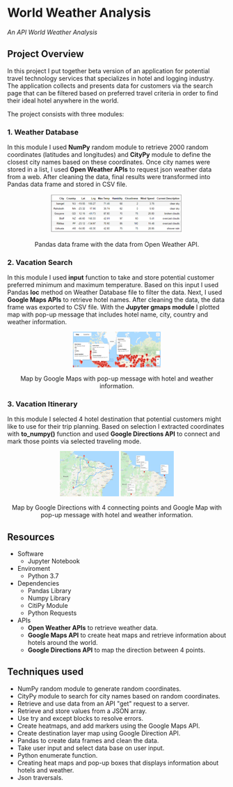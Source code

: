 # World Weather Analysis
*An API World Weather Analysis*

## Project Overview

In this project I put together beta version of an application for potential travel technology services that specializes in hotel and logging industry. The application collects and presents data for customers via the search page that can be filtered based on preferred travel criteria in order to find their ideal hotel anywhere in the world. 

The project consists with three modules:

### 1. Weather Database
In this module I used **NumPy** random module to retrieve 2000 random coordinates (latitudes and longitudes) and **CityPy** module to define the closest city names based on these coordinates. Once city names were stored in a list, I used **Open Weather APIs** to request json weather data from a web. After cleaning the data, final results were transformed into Pandas data frame and stored in CSV file.

<p align="center">  
<img src="Weather_Database/Weather_Database_DF.PNG" width="60%" height="60%">
</p>

<p align="center">  
Pandas data frame with the data from Open Weather API.
</p>


### 2. Vacation Search
In this module I used **input** function to take and store potential customer preferred minimum and maximum temperature. Based on this input I used Pandas **loc** method on Weather Database file to filter the data. Next, I used **Google Maps APIs** to retrieve hotel names. After cleaning the data, the data frame was exported to CSV file. With the **Jupyter gmaps module** I plotted map with pop-up message that includes hotel name, city, country and weather information.

<p align="center">  
<img src="Vacation_Search/WeatherPy_vacation_map.PNG" width="40%" height="40%">
</p>

<p align="center">  
Map by Google Maps with pop-up message with hotel and weather information.
</p>

### 3. Vacation Itinerary
In this module I selected 4 hotel destination that potential customers might like to use for their trip planning. Based on selection I extracted coordinates with **to_numpy()** function and used **Google Directions API** to connect and mark those points via selected traveling mode.

<p align="center">  
<img src="Vacation_Itinerary/WeatherPy_travel_map.png" width="27%" height="27%"> <img src="Vacation_Itinerary/WeatherPy_travel_map_markers.png" width="24.3%" height="24.3%">
</p>

<p align="center">  
Map by Google Directions with 4 connecting points and Google Map with pop-up message with hotel and weather information.
</p>

## Resources 

- Software
    -	Jupyter Notebook
- Enviroment
    -	Python 3.7
- Dependencies
    -	Pandas Library
    -	Numpy Library 
    -	CitiPy Module
    -	Python Requests
- APIs
    -	**Open Weather APIs** to retrieve weather data.
    -	**Google Maps API** to create heat maps and retrieve information about hotels around the world.
    -	**Google Directions API** to map the direction between 4 points.

## Techniques used

-	NumPy random module to generate random coordinates.
-	CityPy module to search for city names based on random coordinates.
-	Retrieve and use data from an API "get" request to a server.
-	Retrieve and store values from a JSON array.
-	Use try and except blocks to resolve errors.
-	Create heatmaps, and add markers using the Google Maps API.
-	Create destination layer map using Google Direction API.
-	Pandas to create data frames and clean the data.
-	Take user input and select data base on user input.
-	Python enumerate function.
-	Creating heat maps and pop-up boxes that displays information about hotels and weather.
-	Json traversals.
